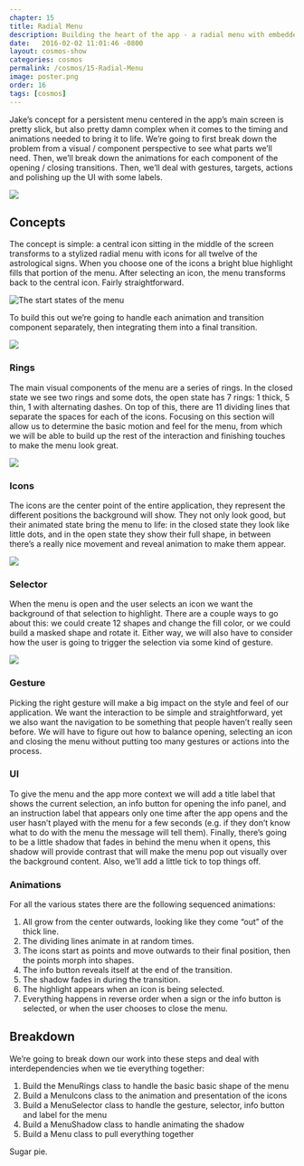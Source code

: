 ```yaml
---
chapter: 15
title: Radial Menu
description: Building the heart of the app - a radial menu with embedded animation that reacts to different gestures.
date:   2016-02-02 11:01:46 -0800
layout: cosmos-show
categories: cosmos
permalink: /cosmos/15-Radial-Menu
image: poster.png
order: 16
tags: [cosmos]
---
```


Jake’s concept for a persistent menu centered in the app’s main screen is pretty slick, but also pretty damn complex when it comes to the timing and animations needed to bring it to life. We’re going to first break down the problem from a visual / component perspective to see what parts we’ll need. Then, we’ll break down the animations for each component of the opening / closing transitions. Then, we’ll deal with gestures, targets, actions and polishing up the UI with some labels.

![](01.png)

## Concepts

The concept is simple: a central icon sitting in the middle of the screen transforms to a stylized radial menu with icons for all twelve of the astrological signs. When you choose one of the icons a bright blue highlight fills that portion of the menu. After selecting an icon, the menu transforms back to the central icon. Fairly straightforward.

![The start states of the menu](02.png)

To build this out we’re going to handle each animation and transition component separately, then integrating them into a final transition.

![](03.png)

### Rings

The main visual components of the menu are a series of rings. In the closed state we see two rings and some dots, the open state has 7 rings: 1 thick, 5 thin, 1 with alternating dashes. On top of this, there are 11 dividing lines that separate the spaces for each of the icons. Focusing on this section will allow us to determine the basic motion and feel for the menu, from which we will be able to build up the rest of the interaction and finishing touches to make the menu look great.

![](04.png)

### Icons

The icons are the center point of the entire application, they represent the different positions the background will show. They not only look good, but their animated state bring the menu to life: in the closed state they look like little dots, and in the open state they show their full shape, in between there’s a really nice movement and reveal animation to make them appear.

![](05.png)

### Selector

When the menu is open and the user selects an icon we want the background of that selection to highlight. There are a couple ways to go about this: we could create 12 shapes and change the fill color, or we could build a masked shape and rotate it. Either way, we will also have to consider how the user is going to trigger the selection via some kind of gesture.

![](06.png)

### Gesture

Picking the right gesture will make a big impact on the style and feel of our application. We want the interaction to be simple and straightforward, yet we also want the navigation to be something that people haven’t really seen before. We will have to figure out how to balance opening, selecting an icon and closing the menu without putting too many gestures or actions into the process.

### UI

To give the menu and the app more context we will add a title label that shows the current selection, an info button for opening the info panel, and an instruction label that appears only one time after the app opens and the user hasn’t played with the menu for a few seconds (e.g. if they don’t know what to do with the menu the message will tell them). Finally, there’s going to be a little shadow that fades in behind the menu when it opens, this shadow will provide contrast that will make the menu pop out visually over the background content. Also, we’ll add a little tick to top things off.

### Animations

For all the various states there are the following sequenced animations:

1. All grow from the center outwards, looking like they come “out” of the thick line.
2. The dividing lines animate in at random times.
3. The icons start as points and move outwards to their final position, then the points morph into shapes.
4. The info button reveals itself at the end of the transition.
5. The shadow fades in during the transition.
5. The highlight appears when an icon is being selected.
6. Everything happens in reverse order when a sign or the info button is selected, or when the user chooses to close the menu.

## Breakdown

We’re going to break down our work into these steps and deal with interdependencies when we tie everything together:

1. Build the MenuRings class to handle the basic basic shape of the menu
2. Build a MenuIcons class to the animation and presentation of the icons
3. Build a MenuSelector class to handle the gesture, selector, info button and label for the menu
4. Build a MenuShadow class to handle animating the shadow
5. Build a Menu class to pull everything together

Sugar pie.
